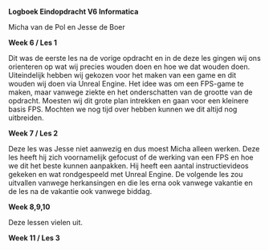**Logboek Eindopdracht V6 Informatica**
 
 Micha van de Pol en Jesse de Boer
 
 **Week 6 / Les 1**


Dit was de eerste les na de vorige opdracht en in de deze les gingen wij ons orienteren op wat wij precies wouden doen en hoe we dat wouden doen. Uiteindelijk hebben wij gekozen voor het maken van een game en dit wouden wij doen via Unreal Engine. Het idee was om een FPS-game te maken, maar vanwege ziekte en het onderschatten van de grootte van de opdracht. Moesten wij dit grote plan intrekken en gaan voor een kleinere basis FPS. Mochten we nog tijd over hebben kunnen we dit altijd nog uitbreiden.


**Week 7 / Les 2**


Deze les was Jesse niet aanwezig en dus moest Micha alleen werken. Deze les heeft hij zich voornamelijk gefocust of de werking van een FPS en hoe we dit het beste kunnen aanpakken. Hij heeft een aantal instructievideos gekeken en wat rondgespeeld met Unreal Engine. De volgende les zou uitvallen vanwege herkansingen en die les erna ook vanwege vakantie en de les na de vakantie ook vanwege biddag.

**Week 8,9,10**

Deze lessen vielen uit.

**Week 11 / Les 3**

